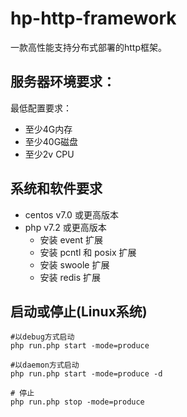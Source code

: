 # hp-http-framework
一款高性能支持分布式部署的http框架。

## 服务器环境要求：

最低配置要求：
- 至少4G内存
- 至少40G磁盘
- 至少2v CPU

## 系统和软件要求

- centos v7.0 或更高版本
- php v7.2 或更高版本
    - 安装 event 扩展
    - 安装 pcntl 和 posix 扩展
    - 安装 swoole 扩展
    - 安装 redis 扩展

## 启动或停止(Linux系统)

```
#以debug方式启动
php run.php start -mode=produce

#以daemon方式启动
php run.php start -mode=produce -d

# 停止
php run.php stop -mode=produce
```
